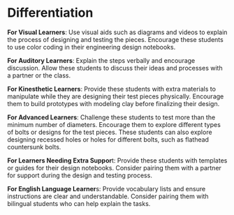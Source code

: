# Differentiation
**For Visual Learners**: Use visual aids such as diagrams and videos to explain the process of designing and testing the pieces. Encourage these students to use color coding in their engineering design notebooks.

**For Auditory Learners**: Explain the steps verbally and encourage discussion. Allow these students to discuss their ideas and processes with a partner or the class.

**For Kinesthetic Learners**: Provide these students with extra materials to manipulate while they are designing their test pieces physically. Encourage them to build prototypes with modeling clay before finalizing their design.

**For Advanced Learners**: Challenge these students to test more than the minimum number of diameters. Encourage them to explore different types of bolts or designs for the test pieces. These students can also explore designing recessed holes or holes for different bolts, such as flathead countersunk bolts.

**For Learners Needing Extra Suppor**t: Provide these students with templates or guides for their design notebooks. Consider pairing them with a partner for support during the design and testing process.

**For English Language Learner**s: Provide vocabulary lists and ensure instructions are clear and understandable. Consider pairing them with bilingual students who can help explain the tasks.